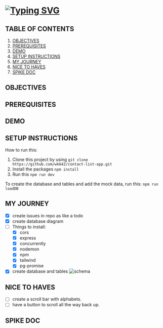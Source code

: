 # [![Typing SVG](https://readme-typing-svg.demolab.com?font=Fira+Code&weight=600&size=20&pause=5000&center=true&vCenter=true&multiline=true&lines=CONTACT+LIST+APP)](https://git.io/typing-svg)

## TABLE OF CONTENTS 
1. [OBJECTIVES](#objectives)
2. [PREREQUISITES](#prerequisites)
3. [DEMO](#demo)
4. [SETUP INSTRUCTIONS](#setup)
5. [MY JOURNEY](#journey)
6. [NICE TO HAVES](#nice)
7. [SPIKE DOC](#spike)

## OBJECTIVES <a name="objectives"></a>

## PREREQUISITES <a name="prerequisites"></a>

## DEMO <a name="demo"></a>

## SETUP INSTRUCTIONS <a name="setup"></a>
How to run this: 
1. Clone this project by using `git clone https://github.com/wk642/contact-list-app.git`  
2. Install the packages `npm install`
3. Run this `npm run dev`

To create the database and tables and add the mock data, run this:
`npm run loadDB`

## MY JOURNEY <a name="journey"></a>
- [x] create issues in repo as like a todo
- [x] create database diagram
- [ ] Things to install:
  - [x] cors
  - [x] express
  - [x] concurrently
  - [x] nodemon
  - [x] npm
  - [x] tailwind
  - [x] pg-promise

- [x] create database and tables
![schema](https://github.com/user-attachments/assets/8b0a5ab0-3928-427a-9cf2-200ff8724f4f)

## NICE TO HAVES <a name="nice"></a>
- [ ] create a scroll bar with alphabets.
- [ ] have a button to scroll all the way back up.
## SPIKE DOC <a name="spike"></a>
